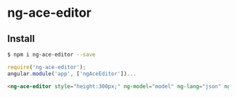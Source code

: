 # ng-ace-editor

## Install
```sh
$ npm i ng-ace-editor --save
```

```js
require('ng-ace-editor');
angular.module('app', ['ngAceEditor'])...
```

```html
<ng-ace-editor style="height:300px;" ng-model="model" ng-lang="json" ng-theme="twilight"></ng-ace-editor>
```